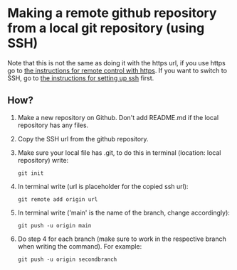 # Making a remote github repository from a local git repository (using SSH)

Note that this is not the same as doing it with the https url, if you use https go to [the instructions for remote control with https](remotehttps.md). If you want to switch to SSH, go to [the instructions for setting up ssh](setupssh.md) first.

## How?
1. Make a new repository on Github. Don't add README.md if the local repository has any files.
2. Copy the SSH url from the github repository.
3. Make sure your local file has .git, to do this in terminal (location: local repository) write:

   ```git init```
4. In terminal write (url is placeholder for the copied ssh url):
   
   ```git remote add origin url```
5. In terminal write ('main' is the name of the branch, change accordingly):

   ```git push -u origin main```
   
6. Do step 4 for each branch (make sure to work in the respective branch when writing the command). For example:

   ```git push -u origin secondbranch```
